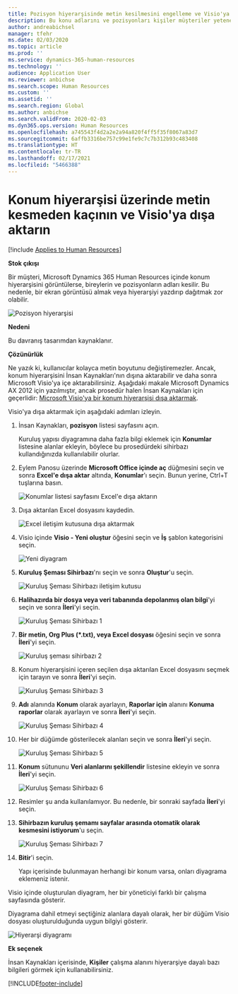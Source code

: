 ```yaml
---
title: Pozisyon hiyerarşisinde metin kesilmesini engelleme ve Visio'ya aktarma
description: Bu konu adlarını ve pozisyonları kişiler müşteriler yetenek için Microsoft Dynamics 365 Human Resources için hiyerarşi görüntülediğinizde nerede kesiliyor sorununu açıklar. Metin kesme, hiyerarşinin ekran görüntüsünün veya baskısının alınmasını zorlaştırabilir.
author: andreabichsel
manager: tfehr
ms.date: 02/03/2020
ms.topic: article
ms.prod: ''
ms.service: dynamics-365-human-resources
ms.technology: ''
audience: Application User
ms.reviewer: anbichse
ms.search.scope: Human Resources
ms.custom: ''
ms.assetid: ''
ms.search.region: Global
ms.author: anbichse
ms.search.validFrom: 2020-02-03
ms.dyn365.ops.version: Human Resources
ms.openlocfilehash: a745543f4d2a2e2a94a820f4ff5f35f8067a83d7
ms.sourcegitcommit: 6affb3316be757c99e1fe9c7c7b312b93c483408
ms.translationtype: HT
ms.contentlocale: tr-TR
ms.lasthandoff: 02/17/2021
ms.locfileid: "5466388"
---
```

# <a name="avoid-text-truncation-on-the-position-hierarchy-and-export-to-visio"></a>Konum hiyerarşisi üzerinde metin kesmeden kaçının ve Visio'ya dışa aktarın

[!include [Applies to Human Resources](../includes/applies-to-hr.md)]

**Stok çıkışı**

Bir müşteri, Microsoft Dynamics 365 Human Resources içinde konum hiyerarşisini görüntülerse, bireylerin ve pozisyonların adları kesilir. Bu nedenle, bir ekran görüntüsü almak veya hiyerarşiyi yazdırıp dağıtmak zor olabilir.

![Pozisyon hiyerarşisi](media/position-h.png)

**Nedeni**

Bu davranış tasarımdan kaynaklanır.

**Çözünürlük**

Ne yazık ki, kullanıcılar kolayca metin boyutunu değiştiremezler. Ancak, konum hiyerarşisini İnsan Kaynakları'nın dışına aktarabilir ve daha sonra Microsoft Visio'ya içe aktarabilirsiniz. Aşağıdaki makale Microsoft Dynamics AX 2012 için yazılmıştır, ancak prosedür halen İnsan Kaynakları için geçerlidir: [Microsoft Visio'ya bir konum hiyerarşisi dışa aktarmak](https://docs.microsoft.com/dynamicsax-2012/appuser-itpro/export-a-position-hierarchy-to-microsoft-visio).

Visio'ya dışa aktarmak için aşağıdaki adımları izleyin.

1. İnsan Kaynakları, **pozisyon** listesi sayfasını açın.

    Kuruluş yapısı diyagramına daha fazla bilgi eklemek için **Konumlar** listesine alanlar ekleyin, böylece bu prosedürdeki sihirbazı kullandığınızda kullanılabilir olurlar.

2. Eylem Panosu üzerinde **Microsoft Office içinde aç** düğmesini seçin ve sonra **Excel'e dışa aktar** altında, **Konumlar**'ı seçin. Bunun yerine, Ctrl+T tuşlarına basın.

    ![Konumlar listesi sayfasını Excel'e dışa aktarın](media/org-admin.png)

3. Dışa aktarılan Excel dosyasını kaydedin.

    ![Excel iletişim kutusuna dışa aktarmak](media/export-excel.png)

4. Visio içinde **Visio - Yeni oluştur** öğesini seçin ve **İş** şablon kategorisini seçin.

    ![Yeni diyagram](media/new.png)

5. **Kuruluş Şeması Sihirbazı**'nı seçin ve sonra **Oluştur**'u seçin.

    ![Kuruluş Şeması Sihirbazı iletişim kutusu](media/orgchart-wizard.png)

6. **Halihazırda bir dosya veya veri tabanında depolanmış olan bilgi**'yi seçin ve sonra **İleri**'yi seçin.

    ![Kuruluş Şeması Sihirbazı 1](media/orgchart-wizard7.png)

7. **Bir metin, Org Plus (\*.txt), veya Excel dosyası** öğesini seçin ve sonra **İleri**'yi seçin.

    ![Kuruluş şeması sihirbazı 2](media/orgchart-wizard3.png)

8. Konum hiyerarşisini içeren seçilen dışa aktarılan Excel dosyasını seçmek için tarayın ve sonra **İleri**'yi seçin.

    ![Kuruluş Şeması Sihirbazı 3](media/orgchart-wizard2.png)

9. **Adı** alanında **Konum** olarak ayarlayın, **Raporlar için** alanını **Konuma raporlar** olarak ayarlayın ve sonra **İleri**'yi seçin.

    ![Kuruluş Şeması Sihirbazı 4](media/orgchart-wizard1.png)

10. Her bir düğümde gösterilecek alanları seçin ve sonra **İleri**'yi seçin.

    ![Kuruluş Şeması Sihirbazı 5](media/orgchart-wizard5.png)

11. **Konum** sütununu **Veri alanlarını şekillendir** listesine ekleyin ve sonra **İleri**'yi seçin.

    ![Kuruluş Şeması Sihirbazı 6](media/orgchart-wizard6.png)

12. Resimler şu anda kullanılamıyor. Bu nedenle, bir sonraki sayfada **İleri**'yi seçin.
13. **Sihirbazın kuruluş şemamı sayfalar arasında otomatik olarak kesmesini istiyorum**'u seçin.

    ![Kuruluş Şeması Sihirbazı 7](media/orgchart-wizard4.png)

14. **Bitir**'i seçin.

    Yapı içerisinde bulunmayan herhangi bir konum varsa, onları diyagrama eklemeniz istenir.

Visio içinde oluşturulan diyagram, her bir yöneticiyi farklı bir çalışma sayfasında gösterir.

Diyagrama dahil etmeyi seçtiğiniz alanlara dayalı olarak, her bir düğüm Visio dosyası oluşturulduğunda uygun bilgiyi gösterir.

![Hiyerarşi diyagramı](media/hierarchy.png)

**Ek seçenek**

İnsan Kaynakları içerisinde, **Kişiler** çalışma alanını hiyerarşiye dayalı bazı bilgileri görmek için kullanabilirsiniz.


[!INCLUDE[footer-include](../includes/footer-banner.md)]